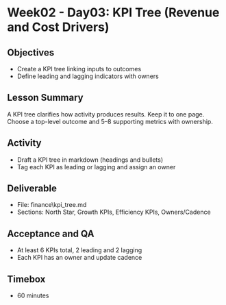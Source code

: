 # Week02 - Day03: KPI Tree (Revenue and Cost Drivers)

## Objectives
- Create a KPI tree linking inputs to outcomes
- Define leading and lagging indicators with owners

## Lesson Summary
A KPI tree clarifies how activity produces results. Keep it to one page. Choose a top-level outcome and 5–8 supporting metrics with ownership.

## Activity
- Draft a KPI tree in markdown (headings and bullets)
- Tag each KPI as leading or lagging and assign an owner

## Deliverable
- File: finance\kpi_tree.md
- Sections: North Star, Growth KPIs, Efficiency KPIs, Owners/Cadence

## Acceptance and QA
- At least 6 KPIs total, 2 leading and 2 lagging
- Each KPI has an owner and update cadence

## Timebox
- 60 minutes
